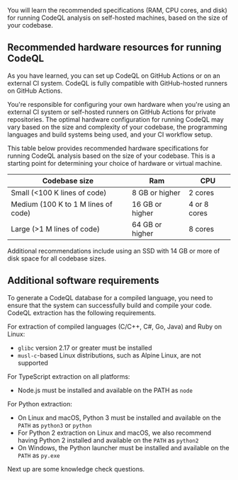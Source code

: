 You will learn the recommended specifications (RAM, CPU cores, and disk) for running CodeQL analysis on self-hosted machines, based on the size of your codebase.

## Recommended hardware resources for running CodeQL

As you have learned, you can set up CodeQL on GitHub Actions or on an external CI system. CodeQL is fully compatible with GitHub-hosted runners on GitHub Actions.

You're responsible for configuring your own hardware when you're using an external CI system or self-hosted runners on GitHub Actions for private repositories. The optimal hardware configuration for running CodeQL may vary based on the size and complexity of your codebase, the programming languages and build systems being used, and your CI workflow setup.

This table below provides recommended hardware specifications for running CodeQL analysis based on the size of your codebase. This is a starting point for determining your choice of hardware or virtual machine.

| Codebase size | Ram | CPU |
|--------|--------|--------|
| Small (<100 K lines of code)	| 8 GB or higher	| 2 cores |
| Medium (100 K to 1 M lines of code) | 16 GB or higher |4 or 8 cores |
| Large (>1 M lines of code) | 64 GB or higher | 8 cores |

Additional recommendations include using an SSD with 14 GB or more of disk space for all codebase sizes.

## Additional software requirements

To generate a CodeQL database for a compiled language, you need to ensure that the system can successfully build and compile your code. CodeQL extraction has the following requirements.

For extraction of compiled languages (C/C++, C#, Go, Java) and Ruby on Linux:

- `glibc` version 2.17 or greater must be installed
- `musl-c`-based Linux distributions, such as Alpine Linux, are not supported

For TypeScript extraction on all platforms:

- Node.js must be installed and available on the PATH as `node`

For Python extraction:

- On Linux and macOS, Python 3 must be installed and available on the `PATH` as `python3` or `python`
- For Python 2 extraction on Linux and macOS, we also recommend having Python 2 installed and available on the `PATH` as `python2`
- On Windows, the Python launcher must be installed and available on the `PATH` as `py.exe`

Next up are some knowledge check questions.
